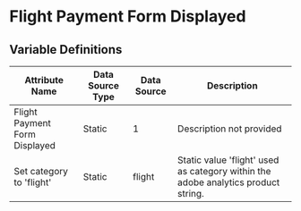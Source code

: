# Flight Payment Form Displayed

### 

## Variable Definitions

| Attribute Name|Data Source Type|Data Source|Description|
| --- | --- | --- | --- |
|Flight Payment Form Displayed|Static|1|Description not provided|
|Set category to 'flight'|Static|flight|Static value 'flight' used as category within the adobe analytics product string.|



